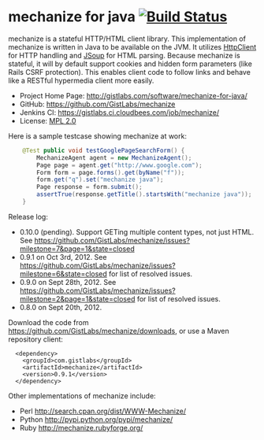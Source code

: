 mechanize for java [![Build Status](https://gistlabs.ci.cloudbees.com/job/mechanize/badge/icon)](https://gistlabs.ci.cloudbees.com/job/mechanize/)
==========

mechanize is a stateful HTTP/HTML client library. This implementation of mechanize is 
written in Java to be available on the JVM. It utilizes 
[HttpClient](http://hc.apache.org/httpcomponents-client-ga/index.html) for HTTP handling 
and [JSoup](http://jsoup.org) for HTML parsing. Because mechanize is stateful, it will by 
default support cookies and hidden form parameters (like Rails CSRF protection). 
This enables client code to follow links  and behave like a RESTful hypermedia client more easily.


* Project Home Page: http://gistlabs.com/software/mechanize-for-java/
* GitHub: https://github.com/GistLabs/mechanize
* Jenkins CI: https://gistlabs.ci.cloudbees.com/job/mechanize/
* License: [MPL 2.0](http://mozilla.org/MPL/2.0/)

Here is a sample testcase showing mechanize at work:
```java
	@Test public void testGooglePageSearchForm() {
		MechanizeAgent agent = new MechanizeAgent();
		Page page = agent.get("http://www.google.com");
		Form form = page.forms().get(byName("f"));
		form.get("q").set("mechanize java");
		Page response = form.submit();
		assertTrue(response.getTitle().startsWith("mechanize java"));
	}
```

Release log:

* 0.10.0 (pending). Support GETing multiple content types, not just HTML. See https://github.com/GistLabs/mechanize/issues?milestone=7&page=1&state=closed
* 0.9.1 on Oct 3rd, 2012. See https://github.com/GistLabs/mechanize/issues?milestone=6&state=closed for list of resolved issues.
* 0.9.0 on Sept 28th, 2012. See https://github.com/GistLabs/mechanize/issues?milestone=2&page=1&state=closed for list of resolved issues.
* 0.8.0 on Sept 20th, 2012.

Download the code from https://github.com/GistLabs/mechanize/downloads, or use a Maven repository client:
```
  <dependency>
    <groupId>com.gistlabs</groupId>
    <artifactId>mechanize</artifactId>
    <version>0.9.1</version>
  </dependency>
```

Other implementations of mechanize include:
* Perl http://search.cpan.org/dist/WWW-Mechanize/
* Python http://pypi.python.org/pypi/mechanize/
* Ruby http://mechanize.rubyforge.org/
